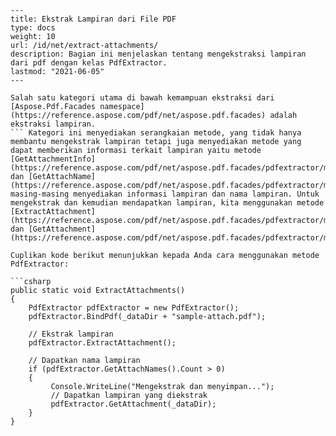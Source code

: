 ```
---
title: Ekstrak Lampiran dari File PDF
type: docs
weight: 10
url: /id/net/extract-attachments/
description: Bagian ini menjelaskan tentang mengekstraksi lampiran dari pdf dengan kelas PdfExtractor.
lastmod: "2021-06-05"
---

Salah satu kategori utama di bawah kemampuan ekstraksi dari [Aspose.Pdf.Facades namespace](https://reference.aspose.com/pdf/net/aspose.pdf.facades) adalah ekstraksi lampiran.
``` Kategori ini menyediakan serangkaian metode, yang tidak hanya membantu mengekstrak lampiran tetapi juga menyediakan metode yang dapat memberikan informasi terkait lampiran yaitu metode [GetAttachmentInfo](https://reference.aspose.com/pdf/net/aspose.pdf.facades/pdfextractor/methods/getattachmentinfo) dan [GetAttachName](https://reference.aspose.com/pdf/net/aspose.pdf.facades/pdfextractor/methods/getattachnames) masing-masing menyediakan informasi lampiran dan nama lampiran. Untuk mengekstrak dan kemudian mendapatkan lampiran, kita menggunakan metode [ExtractAttachment](https://reference.aspose.com/pdf/net/aspose.pdf.facades/pdfextractor/methods/extractattachment) dan [GetAttachment](https://reference.aspose.com/pdf/net/aspose.pdf.facades/pdfextractor/methods/getattachment).

Cuplikan kode berikut menunjukkan kepada Anda cara menggunakan metode PdfExtractor:

```csharp
public static void ExtractAttachments()
{
    PdfExtractor pdfExtractor = new PdfExtractor();
    pdfExtractor.BindPdf(_dataDir + "sample-attach.pdf");

    // Ekstrak lampiran
    pdfExtractor.ExtractAttachment();

    // Dapatkan nama lampiran
    if (pdfExtractor.GetAttachNames().Count > 0)
    {
         Console.WriteLine("Mengekstrak dan menyimpan...");
         // Dapatkan lampiran yang diekstrak
         pdfExtractor.GetAttachment(_dataDir);
    }
}
```